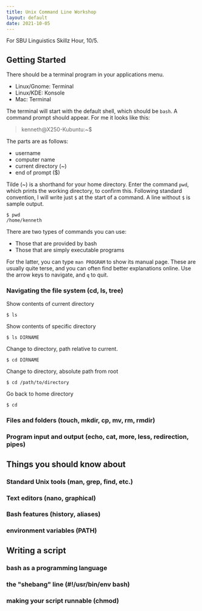 ```yaml
---
title: Unix Command Line Workshop
layout: default
date: 2021-10-05
---
```


For SBU Linguistics Skillz Hour, 10/5.

## Getting Started

There should be a terminal program in your applications menu.
- Linux/Gnome: Terminal
- Linux/KDE: Konsole
- Mac: Terminal

The terminal will start with the default shell, which should be `bash`. A command prompt should appear. For me it looks like this:

> kenneth@X250-Kubuntu:\~$

The parts are as follows:
- username
- computer name
- current directory (\~)
- end of prompt ($)

Tilde (\~) is a shorthand for your home directory. Enter the command `pwd`, which prints the working directory, to confirm this. Following standard convention, I will write just `$` at the start of a command. A line without `$` is sample output.

	$ pwd
	/home/kenneth

There are two types of commands you can use:
- Those that are provided by bash
- Those that are simply executable programs

For the latter, you can type `man PROGRAM` to show its manual page. These are usually quite terse, and you can often find better explanations online. Use the arrow keys to navigate, and `q` to quit.

### Navigating the file system (cd, ls, tree)

Show contents of current directory

	$ ls

Show contents of specific directory

	$ ls DIRNAME

Change to directory, path relative to current.

	$ cd DIRNAME

Change to directory, absolute path from root

	$ cd /path/to/directory
	
Go back to home directory

	$ cd


### Files and folders (touch, mkdir, cp, mv, rm, rmdir)

### Program input and output (echo, cat, more, less, redirection, pipes)

## Things you should know about

### Standard Unix tools (man, grep, find, etc.)

### Text editors (nano, graphical)

### Bash features (history, aliases)

### environment variables (PATH)

## Writing a script

### bash as a programming language

### the "shebang" line (#!/usr/bin/env bash)

### making your script runnable (chmod)
